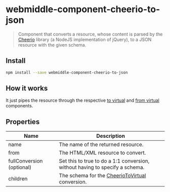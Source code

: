 # webmiddle-component-cheerio-to-json 

> Component that converts a resource, whose content is parsed by the
[Cheerio](https://github.com/cheeriojs/cheerio) library (a NodeJS implementation of jQuery), to a JSON resource with the given schema.

## Install

```bash
npm install --save webmiddle-component-cheerio-to-json
```

## How it works

It just pipes the resource through the respective [to virtual](https://github.com/webmiddle/webmiddle/tree/master/packages/webmiddle-component-cheerio-to-virtual) and [from virtual](https://github.com/webmiddle/webmiddle/tree/master/packages/webmiddle-component-virtual-to-json) components.

## Properties


Name                       | Description
---------------------------|------------------------------------------------------
name                       | The name of the returned resource.
from                       | The HTML/XML resource to convert.
fullConversion (optional)  | Set this to true to do a 1:1 conversion, without having to specify a schema.
children                   | The schema for the [CheerioToVirtual](https://github.com/webmiddle/webmiddle/tree/master/packages/webmiddle-component-cheerio-to-virtual) conversion.
